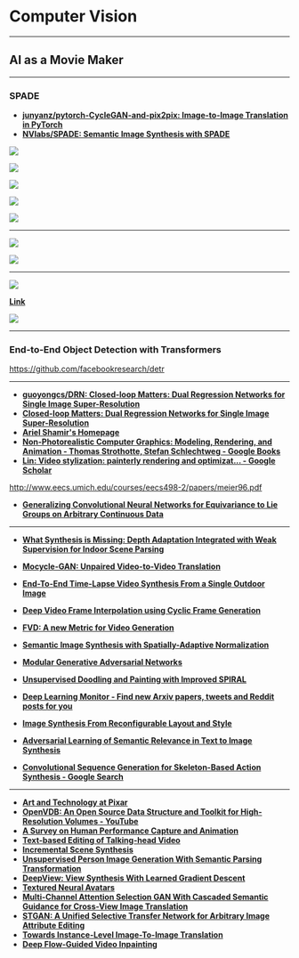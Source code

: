 # Computer Vision

---

## AI as a Movie Maker

---

### SPADE

- [**junyanz/pytorch-CycleGAN-and-pix2pix: Image-to-Image Translation in PyTorch**](https://github.com/junyanz/pytorch-CycleGAN-and-pix2pix)
- [**NVlabs/SPADE: Semantic Image Synthesis with SPADE**](https://github.com/NVlabs/SPADE)

![](images/2020-07-22-01-11-48.png)

![](images/2020-07-22-01-12-18.png)

![](images/2020-07-22-01-13-07.png)

![](images/2020-07-22-01-13-30.png)

![](images/2020-07-22-01-14-19.png)

---

![](images/2020-07-22-01-16-12.png)

![](images/2020-07-22-01-17-57.png)

---

![](images/2020-07-22-02-02-42.png)

[**Link**](https://arxiv.org/pdf/1711.07971.pdf)

![](images/2020-07-22-02-02-54.png)

---

### End-to-End Object Detection with Transformers

https://github.com/facebookresearch/detr

---

- [**guoyongcs/DRN: Closed-loop Matters: Dual Regression Networks for Single Image Super-Resolution**](https://github.com/guoyongcs/DRN)
- [**Closed-loop Matters: Dual Regression Networks for Single Image Super-Resolution**](https://arxiv.org/abs/2003.07018.pdf)
- [**Ariel Shamir's Homepage**](http://www.faculty.idc.ac.il/arik/site/writeVideo.asp)
- [**Non-Photorealistic Computer Graphics: Modeling, Rendering, and Animation - Thomas Strothotte, Stefan Schlechtweg - Google Books**](https://books.google.co.in/books?hl=en&lr=&id=Kq_dU65kngUC&oi=fnd&pg=PP2&ots=vEmD9Rjr3i&sig=LXVandqs4l0nLWDwDaNgSwa3XjY&redir_esc=y#v=onepage&q&f=false)
- [**Lin: Video stylization: painterly rendering and optimizat... - Google Scholar**](https://scholar.google.com/scholar?um=1&ie=UTF-8&lr&cites=1538375253694513701)

http://www.eecs.umich.edu/courses/eecs498-2/papers/meier96.pdf

- [**Generalizing Convolutional Neural Networks for Equivariance to Lie Groups on Arbitrary Continuous Data**](https://github.com/mfinzi/LieConv)

---

- [**What Synthesis is Missing: Depth Adaptation Integrated with Weak Supervision for Indoor Scene Parsing**](https://arxiv.org/abs/1903.09781.pdf)
- [**Mocycle-GAN: Unpaired Video-to-Video Translation**](https://arxiv.org/abs/1908.09514.pdf)
- [**End-To-End Time-Lapse Video Synthesis From a Single Outdoor Image**](http://openaccess.thecvf.com/content_CVPR_2019/papers/Nam_End-To-End_Time-Lapse_Video_Synthesis_From_a_Single_Outdoor_Image_CVPR_2019_paper.pdf)
- [**Deep Video Frame Interpolation using Cyclic Frame Generation**](https://www.citi.sinica.edu.tw/papers/yylin/6497-F.pdf)
- [**FVD: A new Metric for Video Generation**](https://openreview.net/forum?id=rylgEULtdN)
- [**Semantic Image Synthesis with Spatially-Adaptive Normalization**](https://arxiv.org/abs/1903.07291.pdf)
- [**Modular Generative Adversarial Networks**](http://openaccess.thecvf.com/content_ECCV_2018/papers/Bo_Zhao_Modular_Generative_Adversarial_ECCV_2018_paper.pdf)

- [**Unsupervised Doodling and Painting with Improved SPIRAL**](https://learning-to-paint.github.io/)
- [**Deep Learning Monitor - Find new Arxiv papers, tweets and Reddit posts for you**](https://deeplearn.org/)
- [**Image Synthesis From Reconfigurable Layout and Style**](https://arxiv.org/abs/1908.07500.pdf)
- [**Adversarial Learning of Semantic Relevance in Text to Image Synthesis**](http://www.eecs.harvard.edu/~htk/publication/2019-aaai-cha-gwon-kung.pdf)
- [**Convolutional Sequence Generation for Skeleton-Based Action Synthesis - Google Search**](https://www.google.com/search?q=Convolutional+Sequence+Generation+for+Skeleton-Based+Action+Synthesis&rlz=1C1CHBF_enUS858US858&oq=Convolutional+Sequence+Generation+for+Skeleton-Based+Action+Synthesis&aqs=chrome..69i57&sourceid=chrome&ie=UTF-8)

---

- [**Art and Technology at Pixar**](http://graphics.pixar.com/library/sigAsia2018Course/paper.pdf)
- [**OpenVDB: An Open Source Data Structure and Toolkit for High-Resolution Volumes - YouTube**](https://www.youtube.com/watch?v=7hUH92xwODg)
- [**A Survey on Human Performance Capture and Animation**](https://users.cs.cf.ac.uk/Yukun.Lai/papers/PerformanceSurveyJCST.pdf)
- [**Text-based Editing of Talking-head Video**](https://arxiv.org/abs/1906.01524.pdf)
- [**Incremental Scene Synthesis**](https://arxiv.org/abs/1811.12297.pdf)
- [**Unsupervised Person Image Generation With Semantic Parsing Transformation**](http://openaccess.thecvf.com/content_CVPR_2019/papers/Song_Unsupervised_Person_Image_Generation_With_Semantic_Parsing_Transformation_CVPR_2019_paper.pdf)
- [**DeepView: View Synthesis With Learned Gradient Descent**](http://openaccess.thecvf.com/content_CVPR_2019/papers/Flynn_DeepView_View_Synthesis_With_Learned_Gradient_Descent_CVPR_2019_paper.pdf)
- [**Textured Neural Avatars**](http://openaccess.thecvf.com/content_CVPR_2019/papers/Shysheya_Textured_Neural_Avatars_CVPR_2019_paper.pdf)
- [**Multi-Channel Attention Selection GAN With Cascaded Semantic Guidance for Cross-View Image Translation**](http://openaccess.thecvf.com/content_CVPR_2019/papers/Tang_Multi-Channel_Attention_Selection_GAN_With_Cascaded_Semantic_Guidance_for_Cross-View_CVPR_2019_paper.pdf)
- [**STGAN: A Unified Selective Transfer Network for Arbitrary Image Attribute Editing**](http://openaccess.thecvf.com/content_CVPR_2019/papers/Liu_STGAN_A_Unified_Selective_Transfer_Network_for_Arbitrary_Image_Attribute_CVPR_2019_paper.pdf)
- [**Towards Instance-Level Image-To-Image Translation**](http://openaccess.thecvf.com/content_CVPR_2019/papers/Shen_Towards_Instance-Level_Image-To-Image_Translation_CVPR_2019_paper.pdf)
- [**Deep Flow-Guided Video Inpainting**](http://openaccess.thecvf.com/content_CVPR_2019/papers/Xu_Deep_Flow-Guided_Video_Inpainting_CVPR_2019_paper.pdf)
